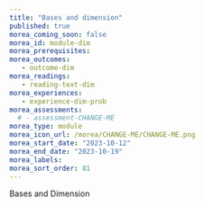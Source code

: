 ```yaml
---
title: "Bases and dimension"
published: true
morea_coming_soon: false
morea_id: module-dim
morea_prerequisites:
morea_outcomes:
   - outcome-dim
morea_readings:
   - reading-text-dim
morea_experiences:
   - experience-dim-prob
morea_assessments:
  # - assessment-CHANGE-ME
morea_type: module
morea_icon_url: /morea/CHANGE-ME/CHANGE-ME.png
morea_start_date: "2023-10-12"
morea_end_date: "2023-10-19"
morea_labels:
morea_sort_order: 81
---
```


Bases and Dimension
